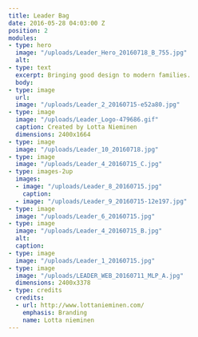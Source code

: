```yaml
---
title: Leader Bag
date: 2016-05-28 04:03:00 Z
position: 2
modules:
- type: hero
  image: "/uploads/Leader_Hero_20160718_B_755.jpg"
  alt: 
- type: text
  excerpt: Bringing good design to modern families.
  body: 
- type: image
  url: 
  image: "/uploads/Leader_2_20160715-e52a80.jpg"
- type: image
  image: "/uploads/Leader_Logo-479686.gif"
  caption: Created by Lotta Nieminen
  dimensions: 2400x1664
- type: image
  image: "/uploads/Leader_10_20160718.jpg"
- type: image
  image: "/uploads/Leader_4_20160715_C.jpg"
- type: images-2up
  images:
  - image: "/uploads/Leader_8_20160715.jpg"
    caption: 
  - image: "/uploads/Leader_9_20160715-12e197.jpg"
- type: image
  image: "/uploads/Leader_6_20160715.jpg"
- type: image
  image: "/uploads/Leader_4_20160715_B.jpg"
  alt: 
  caption: 
- type: image
  image: "/uploads/Leader_1_20160715.jpg"
- type: image
  image: "/uploads/LEADER_WEB_20160711_MLP_A.jpg"
  dimensions: 2400x3378
- type: credits
  credits:
  - url: http://www.lottanieminen.com/
    emphasis: Branding
    name: Lotta nieminen
---
```


